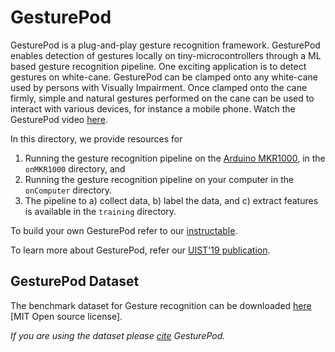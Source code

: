 GesturePod 
==========

GesturePod is a plug-and-play gesture recognition framework. GesturePod enables detection of gestures locally on tiny-microcontrollers through a ML based gesture recognition pipeline. One exciting application is to detect gestures on white-cane. GesturePod can be clamped onto
any white-cane used by persons with Visually Impairment. Once clamped onto the cane firmly, 
simple and natural gestures performed on the cane can be used to interact with various devices,
for instance a mobile phone. Watch the GesturePod video [here](https://1drv.ms/u/s!AjDloPaG_l0Et7Ikid1voOVFuI116Q).

In this directory, we provide resources for
  1. Running the gesture recognition pipeline on the [Arduino MKR1000](https://store.arduino.cc/usa/arduino-mkr1000), in the `onMKR1000` directory, and
  2. Running the gesture recognition pipeline on your computer in the `onComputer` directory.
  3. The pipeline to a) collect data, b) label the data, and c) extract features  is available in the `training` directory.

To build your own GesturePod refer to our [instructable](https://microsoft.github.io/EdgeML/Projects/GesturePod/instructable.html). 

To learn more about GesturePod, refer our [UIST'19 publication](https://github.com/microsoft/EdgeML/blob/master/docs/publications/GesturePod-UIST19.pdf).

## GesturePod Dataset

The benchmark dataset for Gesture recognition can be downloaded [here](https://www.microsoft.com/en-us/research/uploads/prod/2018/05/dataTR_v1.tar.gz) [MIT Open source license].

_If you are using the dataset please [cite](https://dl.acm.org/downformats.cfm?id=3347881&parent_id=3332165&expformat=bibtex) GesturePod._
